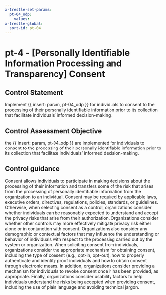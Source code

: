 ```yaml
---
x-trestle-set-params:
  pt-04_odp:
    values:
x-trestle-global:
  sort-id: pt-04
---
```


# pt-4 - \[Personally Identifiable Information Processing and Transparency\] Consent

## Control Statement

Implement {{ insert: param, pt-04_odp }} for individuals to consent to the processing of their personally identifiable information prior to its collection that facilitate individuals’ informed decision-making.

## Control Assessment Objective

the {{ insert: param, pt-04_odp }} are implemented for individuals to consent to the processing of their personally identifiable information prior to its collection that facilitate individuals’ informed decision-making.

## Control guidance

Consent allows individuals to participate in making decisions about the processing of their information and transfers some of the risk that arises from the processing of personally identifiable information from the organization to an individual. Consent may be required by applicable laws, executive orders, directives, regulations, policies, standards, or guidelines. Otherwise, when selecting consent as a control, organizations consider whether individuals can be reasonably expected to understand and accept the privacy risks that arise from their authorization. Organizations consider whether other controls may more effectively mitigate privacy risk either alone or in conjunction with consent. Organizations also consider any demographic or contextual factors that may influence the understanding or behavior of individuals with respect to the processing carried out by the system or organization. When soliciting consent from individuals, organizations consider the appropriate mechanism for obtaining consent, including the type of consent (e.g., opt-in, opt-out), how to properly authenticate and identity proof individuals and how to obtain consent through electronic means. In addition, organizations consider providing a mechanism for individuals to revoke consent once it has been provided, as appropriate. Finally, organizations consider usability factors to help individuals understand the risks being accepted when providing consent, including the use of plain language and avoiding technical jargon.
